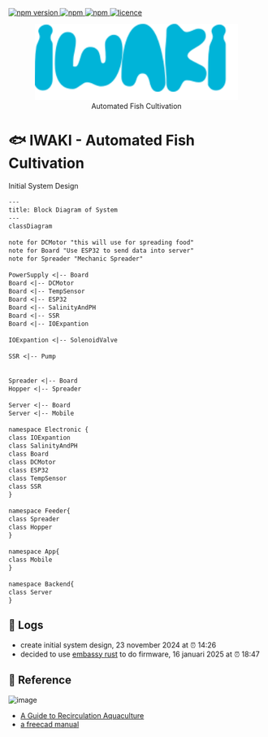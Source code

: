 <p>
  <a href="">
    <img alt="npm version" src="https://badgen.net/github/commits/ahsanu123/iwaki/">
  </a>
  <a href="">
    <img alt="npm" src="https://badgen.net/github/contributors/ahsanu123/iwaki/">
  </a>
  <a href="">
    <img alt="npm" src="https://badgen.net/github/branches/ahsanu123/iwaki/">
  </a>
  <a href="https://github.com/ahsanu123/iwaki/blob/main/LICENSE">
    <img alt="licence" src="https://badgen.net/github/license/ahsanu123/iwaki/">
  </a>
</p>

<p align="center">
  <img src="./doc/iwaki_logo.svg" style="width: 400px;  "/> <br/>
   Automated Fish Cultivation
</p>


# 🐟 IWAKI - Automated Fish Cultivation

Initial System Design 

```mermaid
---
title: Block Diagram of System
---
classDiagram

note for DCMotor "this will use for spreading food"
note for Board "Use ESP32 to send data into server"
note for Spreader "Mechanic Spreader"

PowerSupply <|-- Board 
Board <|-- DCMotor
Board <|-- TempSensor
Board <|-- ESP32
Board <|-- SalinityAndPH
Board <|-- SSR
Board <|-- IOExpantion

IOExpantion <|-- SolenoidValve

SSR <|-- Pump


Spreader <|-- Board
Hopper <|-- Spreader

Server <|-- Board
Server <|-- Mobile

namespace Electronic {
class IOExpantion
class SalinityAndPH
class Board
class DCMotor
class ESP32
class TempSensor
class SSR
}

namespace Feeder{
class Spreader
class Hopper
}

namespace App{
class Mobile
}

namespace Backend{
class Server
}

```

## 🌳 Logs
- create initial system design, 23 november 2024 at ⏰ 14:26
- decided to use [embassy rust](https://github.com/embassy-rs/embassy) to do firmware, 16 januari 2025 at ⏰ 18:47 

## 🎈 Reference 
![image](https://github.com/user-attachments/assets/c64e82f2-2251-4dd0-a8bc-d3aaa5ec4479)
- [A Guide to Recirculation Aquaculture](https://openknowledge.fao.org/server/api/core/bitstreams/a0297773-095a-4ae7-9a89-5a3bfb48abc7/content)
- [a freecad manual](https://www.freecad.org/manual/a-freecad-manual.pdf)
